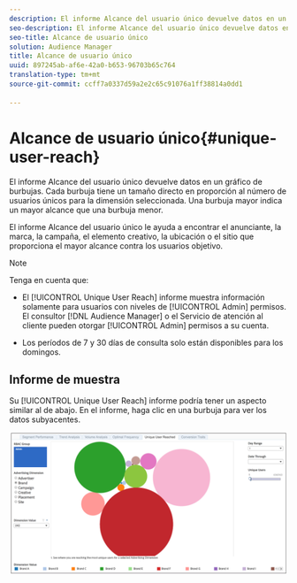 ```yaml
---
description: El informe Alcance del usuario único devuelve datos en un gráfico de burbujas. Cada burbuja tiene un tamaño directo en proporción al número de usuarios únicos para la dimensión seleccionada. Una burbuja mayor indica un mayor alcance que una burbuja menor. El informe Alcance del usuario único le ayuda a encontrar el anunciante, la marca, la campaña, el elemento creativo, la ubicación o el sitio que proporciona el mayor alcance contra los usuarios objetivo.
seo-description: El informe Alcance del usuario único devuelve datos en un gráfico de burbujas. Cada burbuja tiene un tamaño directo en proporción al número de usuarios únicos para la dimensión seleccionada. Una burbuja mayor indica un mayor alcance que una burbuja menor. El informe Alcance del usuario único le ayuda a encontrar el anunciante, la marca, la campaña, el elemento creativo, la ubicación o el sitio que proporciona el mayor alcance contra los usuarios objetivo.
seo-title: Alcance de usuario único
solution: Audience Manager
title: Alcance de usuario único
uuid: 897245ab-af6e-42a0-b653-96703b65c764
translation-type: tm+mt
source-git-commit: ccff7a0337d59a2e2c65c91076a1ff38814a0dd1

---
```



# Alcance de usuario único{#unique-user-reach}

El informe Alcance del usuario único devuelve datos en un gráfico de burbujas. Cada burbuja tiene un tamaño directo en proporción al número de usuarios únicos para la dimensión seleccionada. Una burbuja mayor indica un mayor alcance que una burbuja menor.

El informe Alcance del usuario único le ayuda a encontrar el anunciante, la marca, la campaña, el elemento creativo, la ubicación o el sitio que proporciona el mayor alcance contra los usuarios objetivo.

>[!NOTE]
>
>Tenga en cuenta que:
>
>* El [!UICONTROL Unique User Reach] informe muestra información solamente para usuarios con niveles de [!UICONTROL Admin] permisos. El consultor [!DNL Audience Manager] o el Servicio de atención al cliente pueden otorgar [!UICONTROL Admin] permisos a su cuenta.
   >
   >
* Los períodos de 7 y 30 días de consulta solo están disponibles para los domingos.


## Informe de muestra

Su [!UICONTROL Unique User Reach] informe podría tener un aspecto similar al de abajo. En el informe, haga clic en una burbuja para ver los datos subyacentes.

![](assets/unique-user-reach.png)
